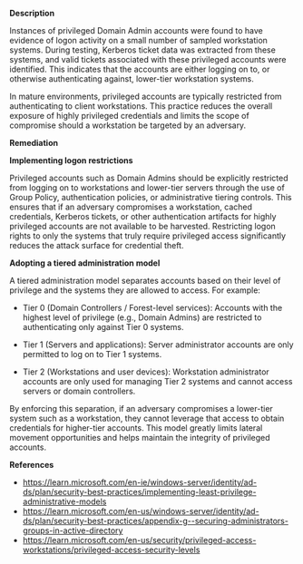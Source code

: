 **Description**

Instances of privileged Domain Admin accounts were found to have evidence of logon activity on a small number of sampled workstation systems. During testing, Kerberos ticket data was extracted from these systems, and valid tickets associated with these privileged accounts were identified. This indicates that the accounts are either logging on to, or otherwise authenticating against, lower-tier workstation systems.

In mature environments, privileged accounts are typically restricted from authenticating to client workstations. This practice reduces the overall exposure of highly privileged credentials and limits the scope of compromise should a workstation be targeted by an adversary.

**Remediation**

**Implementing logon restrictions**

Privileged accounts such as Domain Admins should be explicitly restricted from logging on to workstations and lower-tier servers through the use of Group Policy, authentication policies, or administrative tiering controls. This ensures that if an adversary compromises a workstation, cached credentials, Kerberos tickets, or other authentication artifacts for highly privileged accounts are not available to be harvested. Restricting logon rights to only the systems that truly require privileged access significantly reduces the attack surface for credential theft.

**Adopting a tiered administration model**

A tiered administration model separates accounts based on their level of privilege and the systems they are allowed to access. For example:

* Tier 0 (Domain Controllers / Forest-level services): Accounts with the highest level of privilege (e.g., Domain Admins) are restricted to authenticating only against Tier 0 systems.

* Tier 1 (Servers and applications): Server administrator accounts are only permitted to log on to Tier 1 systems.

* Tier 2 (Workstations and user devices): Workstation administrator accounts are only used for managing Tier 2 systems and cannot access servers or domain controllers.

By enforcing this separation, if an adversary compromises a lower-tier system such as a workstation, they cannot leverage that access to obtain credentials for higher-tier accounts. This model greatly limits lateral movement opportunities and helps maintain the integrity of privileged accounts.

**References**
* https://learn.microsoft.com/en-ie/windows-server/identity/ad-ds/plan/security-best-practices/implementing-least-privilege-administrative-models
* https://learn.microsoft.com/en-us/windows-server/identity/ad-ds/plan/security-best-practices/appendix-g--securing-administrators-groups-in-active-directory
* https://learn.microsoft.com/en-us/security/privileged-access-workstations/privileged-access-security-levels

